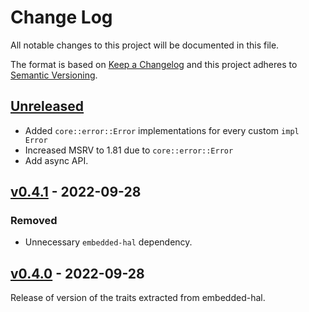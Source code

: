 # Change Log

All notable changes to this project will be documented in this file.

The format is based on [Keep a Changelog](http://keepachangelog.com/)
and this project adheres to [Semantic Versioning](http://semver.org/).

## [Unreleased]

- Added `core::error::Error` implementations for every custom `impl Error`
- Increased MSRV to 1.81 due to `core::error::Error`
- Add async API.

## [v0.4.1] - 2022-09-28

### Removed
- Unnecessary `embedded-hal` dependency.

## [v0.4.0] - 2022-09-28

Release of version of the traits extracted from embedded-hal.

[Unreleased]: https://github.com/rust-embedded/embedded-hal/compare/embedded-can-v0.4.1...HEAD
[v0.4.1]: https://github.com/rust-embedded/embedded-hal/compare/embedded-can-v0.4.0...embedded-can-v0.4.1
[v0.4.0]: https://github.com/rust-embedded/embedded-hal/tree/embedded-can-v0.4.0
